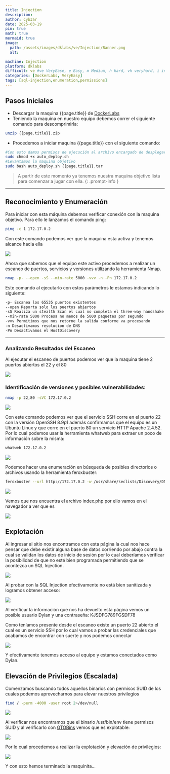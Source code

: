 ```yaml
---
title: Injection
description:
author: cyb3ar
date: 2025-03-19
pin: true
math: true
mermaid: true
image:
  path: /assets/images/dklabs/ve/Injection/Banner.png
  alt: 

machine: Injection
platform: dklabs
difficult: ve #ve VeryEase, e Easy, m Medium, h hard, vh veryhard, i insane
categories: [DockerLabs, VeryEasy]
tags: [sql-injection,enumeration,permissions]
---
```


## Pasos Iniciales

- Descargar la maquina {{page.title}} de [DockerLabs](https://dockerlabs.es/)
- Teniendo la maquina en nuestro equipo debemos correr el siguiente comando para descomprimirla:

```bash
unzip {{page.title}}.zip
```

- Procedemos a iniciar maquina {{page.title}} con el siguiente comando:

```bash
#Con esto damos permisos de ejecución al archivo encargado de desplegarnos la máquina.
sudo chmod +x auto_deploy.sh
#Levantamos la maquina objetivo
sudo bash auto_deploy.sh {{page.title}}.tar
```

<!-- markdownlint-capture -->
<!-- markdownlint-disable -->

> A partir de este momento ya tenemos nuestra maquina objetivo lista para comenzar a jugar con ella.
{: .prompt-info }

<!-- markdownlint-restore -->

----------------------------------------------------------------------------

## Reconocimiento y Enumeración

Para iniciar con esta máquina debemos verificar conexión con la maquina objetivo. Para ello le lanzamos el comando ping:

```bash
ping -c 1 172.17.0.2
```

Con este comando podemos ver que la maquina esta activa y tenemos alcance hacia ella

![](/assets/images/{{page.platform}}/{{page.difficult}}/{{page.machine}}/Ping.png)

Ahora que sabemos que el equipo este activo procedemos a realizar un escaneo de puertos, servicios y versiones utilizando la herramienta Nmap.

```bash
nmap -p- --open -sS --min-rate 5000 -vvv -n -Pn 172.17.0.2
```

Este comando al ejecutarlo con estos parámetros le estamos indicando lo siguiente:

```bash
-p- Escanea los 65535 puertos existentes
--open Reporta solo los puertos abiertos
-sS Realiza un stealth Scan el cual no completa el three-way handshake (SYN / SYN-ACK / RST)
--min-rate 5000 Procesa no menos de 5000 paquetes por segundo
-vvv Permitimos que nos retorne la salida conforme va procesando
-n Desactivamos resolucion de DNS
-Pn Desactivamos el HostDiscovery
```

---------------------------------------------------------------------------------

### Analizando Resultados del Escaneo

Al ejecutar el escaneo de puertos podemos ver que la maquina tiene 2 puertos abiertos el 22 y el 80

![](/assets/images/{{page.platform}}/{{page.difficult}}/{{page.machine}}/Nmap1.png)

### Identificación de versiones y posibles vulnerabilidades:

```bash
nmap -p 22,80 -sVC 172.17.0.2
```

![](/assets/images/{{page.platform}}/{{page.difficult}}/{{page.machine}}/Nmap2.png)

Con este comando podemos ver que el servicio SSH corre en el puerto 22 con la versión OpenSSH 8.9p1 además confirmamos que el equipo es un Ubuntu Linux y que corre en el puerto 80 un servicio HTTP Apache 2.4.52. Por lo cual podemos usar la herramienta whatweb para extraer un poco de información sobre la misma:

```bash
whatweb 172.17.0.2
```

![](/assets/images/{{page.platform}}/{{page.difficult}}/{{page.machine}}/Whatweb.png)

Podemos hacer una enumeración en búsqueda de posibles directorios o archivos usando la herramienta feroxbuster:

```bash
feroxbuster --url http://172.17.0.2 -w /usr/share/seclists/Discovery/DNS/subdomains-top1million-110000.txt -t 200 -d 0 -x php,html,txt
```

![](/assets/images/{{page.platform}}/{{page.difficult}}/{{page.machine}}/Feroxbuster.png)

Vemos que nos encuentra el archivo index.php por ello vamos en el navegador a ver que es

![](/assets/images/{{page.platform}}/{{page.difficult}}/{{page.machine}}/index.png)

## Explotación 

Al ingresar al sitio nos encontramos con esta página la cual nos hace pensar que debe existir alguna base de datos corriendo por abajo contra la cual se validan los datos de inicio de sesión por lo cual deberíamos verificar la posibilidad de que no esté bien programada permitiendo que se acontezca un SQL Injection.

![](/assets/images/{{page.platform}}/{{page.difficult}}/{{page.machine}}/SQLInjection.png)

Al probar con la SQL Injection efectivamente no está bien sanitizada y logramos obtener acceso:

![](/assets/images/{{page.platform}}/{{page.difficult}}/{{page.machine}}/Compromiso.png)

Al verificar la información que nos ha devuelto esta página vemos un posible usuario Dylan y una contraseña: KJSDFG789FGSDF78

Como teníamos presente desde el escaneo existe un puerto 22 abierto el cual es un servicio SSH por lo cual vamos a probar las credenciales que acabamos de encontrar con suerte y nos podemos conectar

![](/assets/images/{{page.platform}}/{{page.difficult}}/{{page.machine}}/ssh.png)

Y efectivamente tenemos acceso al equipo y estamos conectados como Dylan.

## Elevación de Privilegios (Escalada)

Comenzamos buscando todos aquellos binarios con permisos SUID de los cuales podemos aprovecharnos para elevar nuestros privilegios

```bash
find / -perm -4000 -user root 2>/dev/null
```

![](/assets/images/{{page.platform}}/{{page.difficult}}/{{page.machine}}/SUID.png)

Al verificar nos encontramos que el binario /usr/bin/env tiene permisos SUID y al verificarlo con [GTOBins](https://gtfobins.github.io/gtfobins/env/) vemos que es explotable:

![](/assets/images/{{page.platform}}/{{page.difficult}}/{{page.machine}}/atributos.png)

Por lo cual procedemos a realizar la explotación y elevación de privilegios:

![](/assets/images/{{page.platform}}/{{page.difficult}}/{{page.machine}}/exploit.png)

Y con esto hemos terminado la maquinita...
